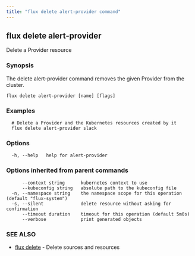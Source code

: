 ```yaml
---
title: "flux delete alert-provider command"
---
```

## flux delete alert-provider

Delete a Provider resource

### Synopsis

The delete alert-provider command removes the given Provider from the cluster.

```
flux delete alert-provider [name] [flags]
```

### Examples

```
  # Delete a Provider and the Kubernetes resources created by it
  flux delete alert-provider slack

```

### Options

```
  -h, --help   help for alert-provider
```

### Options inherited from parent commands

```
      --context string      kubernetes context to use
      --kubeconfig string   absolute path to the kubeconfig file
  -n, --namespace string    the namespace scope for this operation (default "flux-system")
  -s, --silent              delete resource without asking for confirmation
      --timeout duration    timeout for this operation (default 5m0s)
      --verbose             print generated objects
```

### SEE ALSO

* [flux delete](/cmd/flux_delete/)	 - Delete sources and resources

